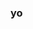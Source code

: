 ### yo

<!--
[![Lpsd's GitHub stats](https://github-readme-stats.vercel.app/api?username=lpsd&theme=dark&hide=contribs)](https://github.com/anuraghazra/github-readme-stats)
**Lpsd/lpsd** is a ✨ _special_ ✨ repository because its `README.md` (this file) appears on your GitHub profile.

Here are some ideas to get you started:

- 🔭 I’m currently working on ...
- 🌱 I’m currently learning ...
- 👯 I’m looking to collaborate on ...
- 🤔 I’m looking for help with ...
- 💬 Ask me about ...
- 📫 How to reach me: ...
- 😄 Pronouns: ...
- ⚡ Fun fact: ...
-->
